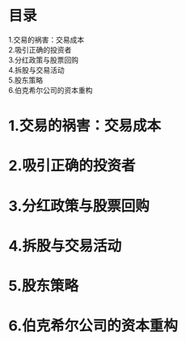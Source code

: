 # 目录
1.交易的祸害：交易成本    
2.吸引正确的投资者     
3.分红政策与股票回购    
4.拆股与交易活动    
5.股东策略    
6.伯克希尔公司的资本重构     

# 1.交易的祸害：交易成本
# 2.吸引正确的投资者
# 3.分红政策与股票回购
# 4.拆股与交易活动
# 5.股东策略
# 6.伯克希尔公司的资本重构
